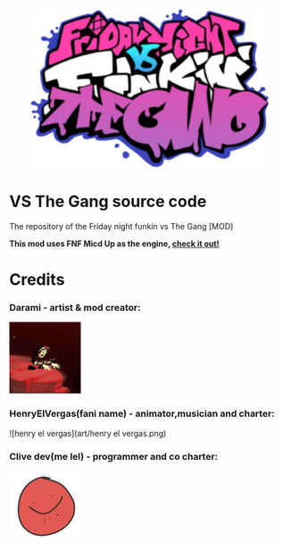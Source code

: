 <p align="center">
	<a href="https://www.youtube.com/watch?v=dQw4w9WgXcQ" target="_blank"><img src="/art/logo.png" alt="fnf vs the gang logo" width="428px" height="286px"></a>
</p>

# VS The Gang source code
The repository of the Friday night funkin vs The Gang [MOD]

**This mod uses FNF Micd Up as the engine, [check it out!](https://github.com/Verwex/Funkin-Mic-d-Up-SC)**

# Credits
### Darami - artist & mod creator:
![darami](art/darami.gif)
### HenryElVergas(fani name) - animator,musician and charter:
![henry el vergas](art/henry el vergas.png)
### Clive dev(me lel) - programmer and co charter:
![clive](art/clive.png)
